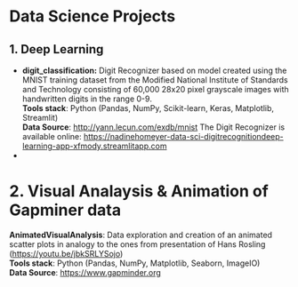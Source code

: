 # Data Science Projects

## 1. Deep Learning
- <b>digit_classification:</b> Digit Recognizer based on model created using the MNIST training dataset from the Modified National Institute of Standards and Technology consisting of 60,000 28x20 pixel grayscale images with handwritten digits in the range 0-9.<br>
<b>Tools stack</b>: Python (Pandas, NumPy, Scikit-learn, Keras, Matplotlib, Streamlit)<br>
<b> Data Source</b>: http://yann.lecun.com/exdb/mnist
The Digit Recognizer is available online: https://nadinehomeyer-data-sci-digitrecognitiondeep-learning-app-xfmody.streamlitapp.com
- 
# 2. Visual Analaysis & Animation of Gapminer data
<b>AnimatedVisualAnalysis</b>: Data exploration and creation of an animated scatter plots in analogy to the ones from presentation of Hans Rosling (https://youtu.be/jbkSRLYSojo)<br>
<b>Tools stack</b>: Python (Pandas, NumPy, Matplotlib, Seaborn, ImageIO)<br>
<b>Data Source</b>: https://www.gapminder.org
